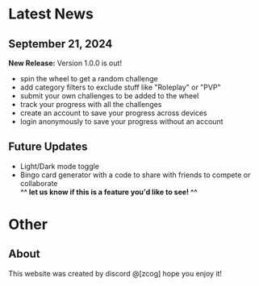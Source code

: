 # Latest News

## September 21, 2024
**New Release:** Version 1.0.0 is out!
- spin the wheel to get a random challenge
- add category filters to exclude stuff like "Roleplay" or "PVP"
- submit your own challenges to be added to the wheel
- track your progress with all the challenges
- create an account to save your progress across devices
- login anonymously to save your progress without an account

## Future Updates
- Light/Dark mode toggle
- Bingo card generator with a code to share with friends to compete or collaborate  
__^^ let us know if this is a feature you'd like to see! ^^__

# Other

## About
This website was created by discord @[zcog] hope you enjoy it!